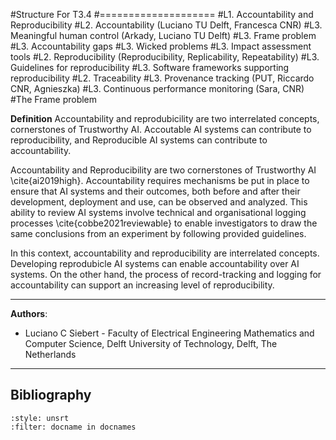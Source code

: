 #Structure For T3.4
#====================
#L1. Accountability and Reproducibility
#L2. Accountability (Luciano TU Delft, Francesca CNR)
#L3. Meaningful human control (Arkady, Luciano TU Delft)
#L3. Frame problem
#L3. Accountability gaps
#L3. Wicked problems
#L3. Impact assessment tools
#L2. Reproducibility (Reproducibility, Replicability, Repeatability)
#L3. Guidelines for reproducibility
#L3. Software frameworks supporting reproducibility
#L2. Traceability
#L3. Provenance tracking (PUT, Riccardo CNR, Agnieszka)
#L3. Continuous performance monitoring (Sara, CNR)
#The Frame problem

**Definition**
Accountability and reprodubicility are two interrelated concepts, cornerstones of Trustworthy AI. Accoutable AI systems can contribute to reproducibility, and Reproducible AI systems can contribute to accountability.

Accountability and Reproducibility are two cornerstones of Trustworthy AI \cite{ai2019high}. Accountability requires mechanisms be put in place to ensure that AI systems and their outcomes, both before and after their development, deployment and use, can be observed and analyzed. This ability to review AI systems involve technical and organisational logging processes \cite{cobbe2021reviewable} to enable investigators to draw the same conclusions from an experiment by following provided guidelines.

In this context, accountability and reproducibility are interrelated concepts. Developing reprodubicle AI systems can enable accountability over AI systems. On the other hand, the process of record-tracking and logging for accountability can support an increasing level of reproducibility.

---
**Authors**:
- Luciano C Siebert - Faculty of Electrical Engineering Mathematics and Computer Science, Delft University of Technology, Delft, The Netherlands
---

## Bibliography

```{bibliography}
:style: unsrt
:filter: docname in docnames
```
